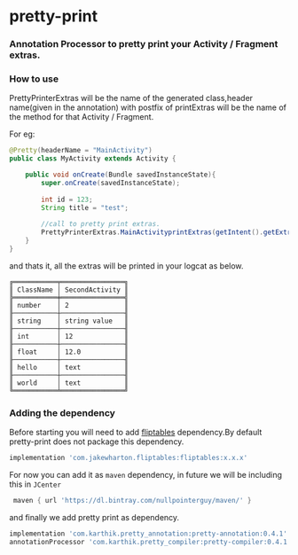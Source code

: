 # pretty-print    <img src="https://img.shields.io/badge/0.41-release-green.svg" alt="">

### Annotation Processor to pretty print your Activity / Fragment extras.

### How to use
PrettyPrinterExtras will be the name of the generated class,header name(given in the annotation) with postfix of printExtras will be the name of the method for that Activity / Fragment.

For eg:

```java
@Pretty(headerName = "MainActivity")
public class MyActivity extends Activity {

	public void onCreate(Bundle savedInstanceState){
		super.onCreate(savedInstanceState);
		
		int id = 123;
		String title = "test";		
		
		//call to pretty print extras.		
		PrettyPrinterExtras.MainActivityprintExtras(getIntent().getExtras());	
	}
}
```
and thats it, all the extras will be printed in your logcat as below.

```
╔═══════════╤════════════════╗
║ ClassName │ SecondActivity ║
╠═══════════╪════════════════╣
║ number    │ 2              ║
╟───────────┼────────────────╢
║ string    │ string value   ║
╟───────────┼────────────────╢
║ int       │ 12             ║
╟───────────┼────────────────╢
║ float     │ 12.0           ║
╟───────────┼────────────────╢
║ hello     │ text           ║
╟───────────┼────────────────╢
║ world     │ text           ║
╚═══════════╧════════════════╝ 

```

### Adding the dependency
Before starting you will need to add [fliptables](https://github.com/JakeWharton/flip-tables) dependency.By default pretty-print does not package this dependency. 

```groovy
implementation 'com.jakewharton.fliptables:fliptables:x.x.x'
```
For now you can add it as `maven` dependency, in future we will be including this in `JCenter`

```groovy
 maven { url 'https://dl.bintray.com/nullpointerguy/maven/' }
```

and finally we add pretty print as dependency.

```groovy
implementation 'com.karthik.pretty_annotation:pretty-annotation:0.4.1'
annotationProcessor 'com.karthik.pretty_compiler:pretty-compiler:0.4.1'
```
